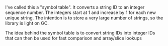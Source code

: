
I've called this a "symbol table". It converts a string ID to an integer sequence number. The integers start at 1 and increase by 1 for each new unique string. The intention is to store a very large number of strings, so the library is light on GC. 

The idea behind the symbol table is to convert string IDs into integer IDs that can then be used for fast comparison and array/slice lookups